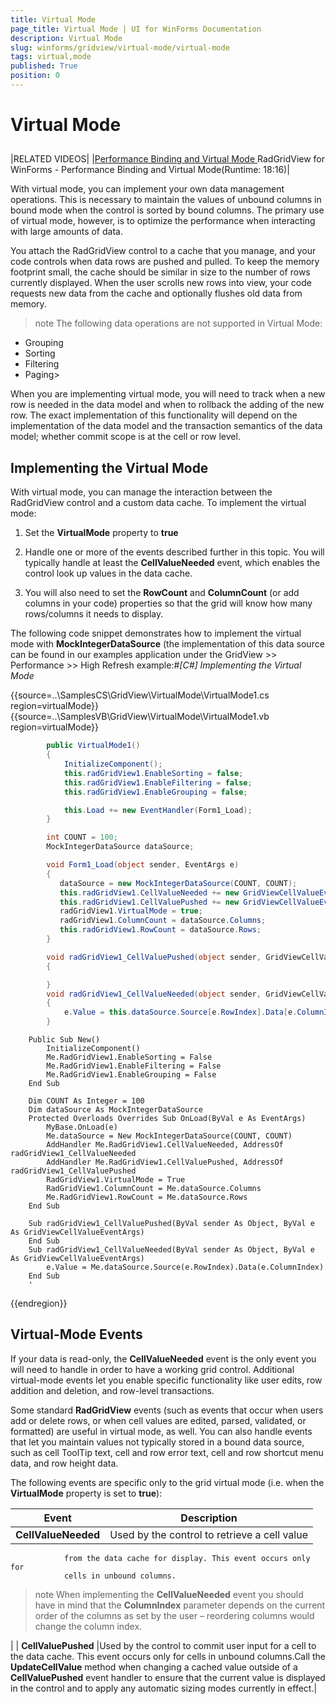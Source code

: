 ```yaml
---
title: Virtual Mode
page_title: Virtual Mode | UI for WinForms Documentation
description: Virtual Mode
slug: winforms/gridview/virtual-mode/virtual-mode
tags: virtual,mode
published: True
position: 0
---
```


# Virtual Mode



## 



|RELATED VIDEOS|
|[Performance Binding and Virtual Mode ](http://tv.telerik.com/watch/winforms/radgridview/radgridview-for-winforms-performance-binding-virtual-mode)RadGridView for WinForms - Performance Binding and Virtual Mode(Runtime: 18:16)|

With virtual mode, you can implement your own data management operations.
This is necessary to maintain the values of unbound columns in bound mode when
the control is sorted by bound columns. The primary use of virtual mode,
however, is to optimize the performance when interacting with large amounts of
data.

You attach the RadGridView control to a cache that you manage, and your code
controls when data rows are pushed and pulled. To keep the memory footprint
small, the cache should be similar in size to the number of rows currently
displayed. When the user scrolls new rows into view, your code requests new
data from the cache and optionally flushes old data from memory.

>note The following data operations are not supported in Virtual Mode:
>
* Grouping
* Sorting
* Filtering
* Paging>


When you are implementing virtual mode, you will need to track when a new
row is needed in the data model and when to rollback the adding of the new row.
The exact implementation of this functionality will depend on the
implementation of the data model and the transaction semantics of the data
model; whether commit scope is at the cell or row level.

## Implementing the Virtual Mode

With virtual mode, you can manage the interaction between the RadGridView
control and a custom data cache. To implement the virtual mode:

1. Set the __VirtualMode__ property to __true__

1. Handle one or more of the events described further in this topic. You will typically handle at least the __CellValueNeeded__ event,
    which enables the control look up values in the data cache.

1. You will also need to set the __RowCount__ and
    __ColumnCount__ (or add columns in your code) properties so
    that the grid will know how many rows/columns it needs to display.

The following code snippet demonstrates how to implement the virtual mode
with __MockIntegerDataSource__ (the implementation of this data source can be found in our examples application under the GridView >> Performance >> High Refresh example:#_[C#]  Implementing the Virtual Mode_

	



{{source=..\SamplesCS\GridView\VirtualMode\VirtualMode1.cs region=virtualMode}} 
{{source=..\SamplesVB\GridView\VirtualMode\VirtualMode1.vb region=virtualMode}} 

````C#
        public VirtualMode1()
        {
            InitializeComponent();
            this.radGridView1.EnableSorting = false;
            this.radGridView1.EnableFiltering = false;
            this.radGridView1.EnableGrouping = false;

            this.Load += new EventHandler(Form1_Load);
        }

        int COUNT = 100;
        MockIntegerDataSource dataSource;

        void Form1_Load(object sender, EventArgs e)
        {
           dataSource = new MockIntegerDataSource(COUNT, COUNT);
           this.radGridView1.CellValueNeeded += new GridViewCellValueEventHandler(radGridView1_CellValueNeeded);
           this.radGridView1.CellValuePushed += new GridViewCellValueEventHandler(radGridView1_CellValuePushed);
           radGridView1.VirtualMode = true;
           radGridView1.ColumnCount = dataSource.Columns;
           this.radGridView1.RowCount = dataSource.Rows;
        }

        void radGridView1_CellValuePushed(object sender, GridViewCellValueEventArgs e)
        {

        }
        void radGridView1_CellValueNeeded(object sender, GridViewCellValueEventArgs e)
        {
            e.Value = this.dataSource.Source[e.RowIndex].Data[e.ColumnIndex];
        }
````
````VB.NET
    Public Sub New()
        InitializeComponent()
        Me.RadGridView1.EnableSorting = False
        Me.RadGridView1.EnableFiltering = False
        Me.RadGridView1.EnableGrouping = False
    End Sub

    Dim COUNT As Integer = 100
    Dim dataSource As MockIntegerDataSource
    Protected Overloads Overrides Sub OnLoad(ByVal e As EventArgs)
        MyBase.OnLoad(e)
        Me.dataSource = New MockIntegerDataSource(COUNT, COUNT)
        AddHandler Me.RadGridView1.CellValueNeeded, AddressOf radGridView1_CellValueNeeded
        AddHandler Me.RadGridView1.CellValuePushed, AddressOf radGridView1_CellValuePushed
        RadGridView1.VirtualMode = True
        RadGridView1.ColumnCount = Me.dataSource.Columns
        Me.RadGridView1.RowCount = Me.dataSource.Rows
    End Sub

    Sub radGridView1_CellValuePushed(ByVal sender As Object, ByVal e As GridViewCellValueEventArgs)
    End Sub
    Sub radGridView1_CellValueNeeded(ByVal sender As Object, ByVal e As GridViewCellValueEventArgs)
        e.Value = Me.dataSource.Source(e.RowIndex).Data(e.ColumnIndex)
    End Sub
    '
````

{{endregion}} 




## Virtual-Mode Events

If your data is read-only, the __CellValueNeeded__ event is the only
event you will need to handle in order to have a working grid control.
Additional virtual-mode events let you enable specific functionality like user
edits, row addition and deletion, and row-level transactions.

Some standard __RadGridView__ events (such as events that occur
when users add or delete rows, or when cell values are edited, parsed,
validated, or formatted) are useful in virtual mode, as well. You can also
handle events that let you maintain values not typically stored in a bound data
source, such as cell ToolTip text, cell and row error text, cell and row
shortcut menu data, and row height data.

The following events are specific only to the grid virtual mode (i.e. when
the __VirtualMode__ property is set to __true__):




|  __Event__  |  __Description__  |
| ------ | ------ |
| __CellValueNeeded__ |Used by the control to retrieve a cell value
                from the data cache for display. This event occurs only for
                cells in unbound columns.

>note When
                                implementing
                                the __CellValueNeeded__ event
                                you should have in mind that the __ColumnIndex__ parameter depends
                                on the current order of the columns as set by
                                the user – reordering columns would change the
                                column index.
>
|
| __CellValuePushed__ |Used by the control to commit user input for a cell to the
                data cache. This event occurs only for cells in unbound
                columns.Call the __UpdateCellValue__ method when changing a cached value outside of a __CellValuePushed__ event handler to ensure that the current
                value is displayed in the control and to apply any automatic
                sizing modes currently in effect.|


